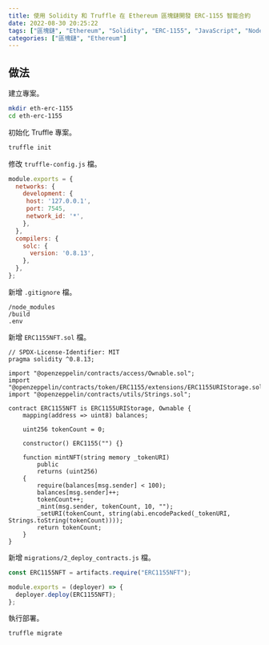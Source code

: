 ```yaml
---
title: 使用 Solidity 和 Truffle 在 Ethereum 區塊鏈開發 ERC-1155 智能合約
date: 2022-08-30 20:25:22
tags: ["區塊鏈", "Ethereum", "Solidity", "ERC-1155", "JavaScript", "Node", "Ethers", "Smart Contract", "DApp", "Truffle", "NFT"]
categories: ["區塊鏈", "Ethereum"]
---
```


## 做法

建立專案。

```bash
mkdir eth-erc-1155
cd eth-erc-1155
```

初始化 Truffle 專案。

```bash
truffle init
```

修改 `truffle-config.js` 檔。

```js
module.exports = {
  networks: {
    development: {
     host: '127.0.0.1',
     port: 7545,
     network_id: '*',
    },
  },
  compilers: {
    solc: {
      version: '0.8.13',
    },
  },
};
```

新增 `.gitignore` 檔。

```env
/node_modules
/build
.env
```

新增 `ERC1155NFT.sol` 檔。

```sol
// SPDX-License-Identifier: MIT
pragma solidity ^0.8.13;

import "@openzeppelin/contracts/access/Ownable.sol";
import "@openzeppelin/contracts/token/ERC1155/extensions/ERC1155URIStorage.sol";
import "@openzeppelin/contracts/utils/Strings.sol";

contract ERC1155NFT is ERC1155URIStorage, Ownable {
    mapping(address => uint8) balances;

    uint256 tokenCount = 0;

    constructor() ERC1155("") {}

    function mintNFT(string memory _tokenURI)
        public
        returns (uint256)
    {
        require(balances[msg.sender] < 100);
        balances[msg.sender]++;
        tokenCount++;
        _mint(msg.sender, tokenCount, 10, "");
        _setURI(tokenCount, string(abi.encodePacked(_tokenURI, Strings.toString(tokenCount))));
        return tokenCount;
    }
}
```

新增 `migrations/2_deploy_contracts.js` 檔。

```js
const ERC1155NFT = artifacts.require("ERC1155NFT");

module.exports = (deployer) => {
  deployer.deploy(ERC1155NFT);
};
```

執行部署。

```bash
truffle migrate
```
